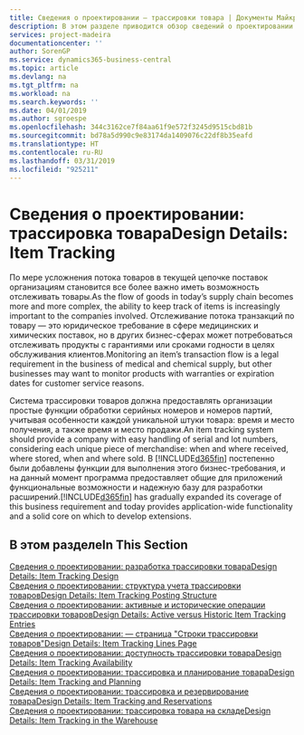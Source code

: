 ```yaml
---
title: Сведения о проектировании — трассировки товара | Документы Майкрософт
description: В этом разделе приводится обзор сведений о проектировании трассировки товаров.
services: project-madeira
documentationcenter: ''
author: SorenGP
ms.service: dynamics365-business-central
ms.topic: article
ms.devlang: na
ms.tgt_pltfrm: na
ms.workload: na
ms.search.keywords: ''
ms.date: 04/01/2019
ms.author: sgroespe
ms.openlocfilehash: 344c3162ce7f84aa61f9e572f3245d9515cbd81b
ms.sourcegitcommit: bd78a5d990c9e83174da1409076c22df8b35eafd
ms.translationtype: HT
ms.contentlocale: ru-RU
ms.lasthandoff: 03/31/2019
ms.locfileid: "925211"
---
```

# <a name="design-details-item-tracking"></a><span data-ttu-id="4d9fc-103">Сведения о проектировании: трассировка товара</span><span class="sxs-lookup"><span data-stu-id="4d9fc-103">Design Details: Item Tracking</span></span>
<span data-ttu-id="4d9fc-104">По мере усложнения потока товаров в текущей цепочке поставок организациям становится все более важно иметь возможность отслеживать товары.</span><span class="sxs-lookup"><span data-stu-id="4d9fc-104">As the flow of goods in today’s supply chain becomes more and more complex, the ability to keep track of items is increasingly important to the companies involved.</span></span> <span data-ttu-id="4d9fc-105">Отслеживание потока транзакций по товару — это юридическое требование в сфере медицинских и химических поставок, но в других бизнес-сферах может потребоваться отслеживать продукты с гарантиями или сроками годности в целях обслуживания клиентов.</span><span class="sxs-lookup"><span data-stu-id="4d9fc-105">Monitoring an item’s transaction flow is a legal requirement in the business of medical and chemical supply, but other businesses may want to monitor products with warranties or expiration dates for customer service reasons.</span></span>  

<span data-ttu-id="4d9fc-106">Система трассировки товаров должна предоставлять организации простые функции обработки серийных номеров и номеров партий, учитывая особенности каждой уникальной штуки товара: время и место получения, а также время и место продажи.</span><span class="sxs-lookup"><span data-stu-id="4d9fc-106">An item tracking system should provide a company with easy handling of serial and lot numbers, considering each unique piece of merchandise: when and where received, where stored, when and where sold.</span></span> <span data-ttu-id="4d9fc-107">В [!INCLUDE[d365fin](includes/d365fin_md.md)] постепенно были добавлены функции для выполнения этого бизнес-требования, и на данный момент программа предоставляет общие для приложений функциональные возможности и надежную базу для разработки расширений.</span><span class="sxs-lookup"><span data-stu-id="4d9fc-107">[!INCLUDE[d365fin](includes/d365fin_md.md)] has gradually expanded its coverage of this business requirement and today provides application-wide functionality and a solid core on which to develop extensions.</span></span>  

## <a name="in-this-section"></a><span data-ttu-id="4d9fc-108">В этом разделе</span><span class="sxs-lookup"><span data-stu-id="4d9fc-108">In This Section</span></span>  
[<span data-ttu-id="4d9fc-109">Сведения о проектировании: разработка трассировки товара</span><span class="sxs-lookup"><span data-stu-id="4d9fc-109">Design Details: Item Tracking Design</span></span>](design-details-item-tracking-design.md)  
[<span data-ttu-id="4d9fc-110">Сведения о проектировании: структура учета трассировки товаров</span><span class="sxs-lookup"><span data-stu-id="4d9fc-110">Design Details: Item Tracking Posting Structure</span></span>](design-details-item-tracking-posting-structure.md)  
[<span data-ttu-id="4d9fc-111">Сведения о проектировании: активные и исторические операции трассировки товаров</span><span class="sxs-lookup"><span data-stu-id="4d9fc-111">Design Details: Active versus Historic Item Tracking Entries</span></span>](design-details-active-versus-historic-item-tracking-entries.md)  
[<span data-ttu-id="4d9fc-112">Сведения о проектировании: — страница "Строки трассировки товаров"</span><span class="sxs-lookup"><span data-stu-id="4d9fc-112">Design Details: Item Tracking Lines Page</span></span>](design-details-item-tracking-lines-window.md)  
[<span data-ttu-id="4d9fc-113">Сведения о проектировании: доступность трассировки товара</span><span class="sxs-lookup"><span data-stu-id="4d9fc-113">Design Details: Item Tracking Availability</span></span>](design-details-item-tracking-availability.md)  
[<span data-ttu-id="4d9fc-114">Сведения о проектировании: трассировка и планирование товара</span><span class="sxs-lookup"><span data-stu-id="4d9fc-114">Design Details: Item Tracking and Planning</span></span>](design-details-item-tracking-and-planning.md)  
[<span data-ttu-id="4d9fc-115">Сведения о проектировании: трассировка и резервирование товара</span><span class="sxs-lookup"><span data-stu-id="4d9fc-115">Design Details: Item Tracking and Reservations</span></span>](design-details-item-tracking-and-reservations.md)  
[<span data-ttu-id="4d9fc-116">Сведения о проектировании: трассировка товара на складе</span><span class="sxs-lookup"><span data-stu-id="4d9fc-116">Design Details: Item Tracking in the Warehouse</span></span>](design-details-item-tracking-in-the-warehouse.md)
